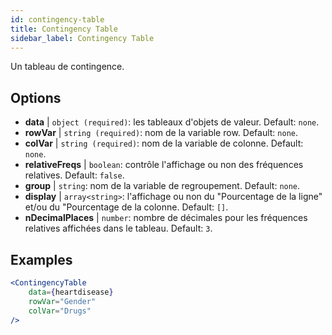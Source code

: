```yaml
---
id: contingency-table
title: Contingency Table
sidebar_label: Contingency Table
---
```


Un tableau de contingence.

## Options

* __data__ | `object (required)`: les tableaux d'objets de valeur. Default: `none`.
* __rowVar__ | `string (required)`: nom de la variable row. Default: `none`.
* __colVar__ | `string (required)`: nom de la variable de colonne. Default: `none`.
* __relativeFreqs__ | `boolean`: contrôle l'affichage ou non des fréquences relatives. Default: `false`.
* __group__ | `string`: nom de la variable de regroupement. Default: `none`.
* __display__ | `array<string>`: l'affichage ou non du "Pourcentage de la ligne" et/ou du "Pourcentage de la colonne. Default: `[]`.
* __nDecimalPlaces__ | `number`: nombre de décimales pour les fréquences relatives affichées dans le tableau. Default: `3`.


## Examples

```jsx live
<ContingencyTable
    data={heartdisease} 
    rowVar="Gender"
    colVar="Drugs"
/>
```
